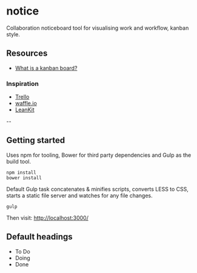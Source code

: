 # notice

Collaboration noticeboard tool for visualising work and workflow, kanban style.

## Resources

- [What is a kanban board?](http://leankit.com/kanban/kanban-board/)

### Inspiration

- [Trello](https://trello.com/)
- [waffle.io](https://waffle.io/waffleio/waffle.io)
- [LeanKit](http://leankit.com/kanban/kanban-board/)

--

## Getting started

Uses npm for tooling, Bower for third party dependencies and Gulp as the build tool.

	npm install
	bower install

Default Gulp task concatenates & minifies scripts, converts LESS to CSS, starts a static file server and watches for any file changes.

	gulp

Then visit: [http://localhost:3000/](http://localhost:3000/)

## Default headings

- To Do
- Doing
- Done